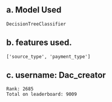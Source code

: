 ## a. Model Used
	DecisionTreeClassifier
	
	
## b. features used. 
	['source_type', 'payment_type']
	
	
## c. username:	 Dac_creator
	Rank: 2685
	Total on leaderboard: 9009
